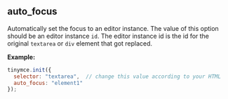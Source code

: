 ## auto_focus

Automatically set the focus to an editor instance. The value of this option should be an editor instance `id`. The editor instance id is the id for the original `textarea` or `div` element that got replaced.

**Example:**

```js
tinymce.init({
  selector: "textarea",  // change this value according to your HTML
  auto_focus: "element1"
});
```
